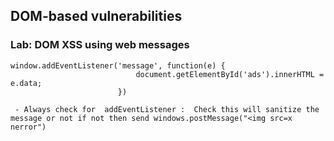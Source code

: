 ## DOM-based vulnerabilities

### Lab: DOM XSS using web messages


```
window.addEventListener('message', function(e) {
                            document.getElementById('ads').innerHTML = e.data;
                        })

 - Always check for  addEventListener :  Check this will sanitize the message or not if not then send windows.postMessage("<img src=x nerror")

```

